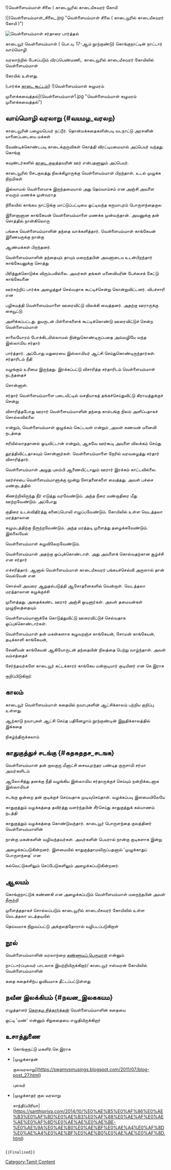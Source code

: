![வெள்ளையம்மாள் சிலை ( காடையூரில் காடையீசுவரர் கோயி
)](வெள்ளையம்மாள்_சிலை_.jpg "வெள்ளையம்மாள் சிலை ( காடையூரில் காடையீசுவரர் கோயி )")
![வெள்ளையம்மாள் சர்தாரை பார்த்தல்](வெள்ளையம்மாள்2.jpg "வெள்ளையம்மாள் சர்தாரை பார்த்தல்")
காடையூர் வெள்ளையம்மாள் ( பொ.யு. 17-ஆம் நூற்றாண்டு) கொங்குநாட்டின் நாட்டார் வாய்மொழி
வரலாற்றில் பேசப்படும் வீரப்பெண்மணி,. காடையூரில் காடையீசுவரர் கோயிலில் வெள்ளையம்மாள்
கோயில் உள்ளது.

(பார்க்க [காடை கூட்டம்i](காடை_கூட்டம் "wikilink")) ![வெள்ளையம்மாள் கழுமரம்
முளைக்கவைத்தல்](வெள்ளையம்மாள்1.jpg "வெள்ளையம்மாள் கழுமரம் முளைக்கவைத்தல்")

## வாய்மொழி வரலாறு {#வயமழ_வரலற}

காடையூரின் பழையபெயர் நட்டூர். தொன்மக்கதைகளின்படி வடநாட்டு அரசனின் யானைப்படையை மக்கள்
வேண்டிக்கொண்டபடி காடைக்குருவிகள் கொத்தி விரட்டியமையால் அப்பெயர் வந்தது. கொங்கு
கவுண்டர்களில் [காடை குலத](காடை_குலம் "wikilink")்தவரின் ஊர் என்பதனாலும் அப்பெயர்.
காடையூரில் சேடகுலத்து நிலக்கிழாருக்கு வெள்ளையம்மாள் பிறந்தாள். உடல் முழுக்க நிறமிகள்
இல்லாமல் வெள்ளையாக இருந்தமையால் அது தெய்வாம்சம் என அஞ்சி அவளை எவரும் மணக்க முன்வராத
நிலையில் காங்கய நாட்டுக்கு மாட்டுப்பட்டியை ஓட்டிவந்த கருமாபுரம் பொருளந்தைகுல
இளைஞனான காங்கேயன் வெள்ளையம்மாளை மணக்க முன்வந்தான். அவனுக்கு தன் சொத்தில் நான்கிலொரு
பங்கை வெள்ளையம்மாளின் தந்தை வாக்களித்தார். வெள்ளையம்மாள் காங்கேயன் இணையருக்கு நான்கு
ஆண்மக்கள் பிறந்தனர்.

வெள்ளையம்மாளின் தந்தையும் தாயும் மறைந்தபின் அவளுடைய உடன்பிறந்தார் காங்கேயனுக்கு சொத்து
பிரித்துக்கொடுக்க விரும்பவில்லை. அவர்கள் தங்கள் மனைவியரின் பேச்சைக் கேட்டு காங்கேயனை
ஊர்சுற்றிப் பார்க்க அழைத்துச் செல்வதாக கூட்டிச்சென்று கொன்றுவிட்டனர். விபச்சாரி என
பழிசுமத்தி வெள்ளையம்மாளை ஊரைவிட்டு விலக்கி வைத்தனர். அதற்கு ஊராருக்கு கையூட்டு
அளிக்கப்பட்டது. துயருடன் பிள்ளைகளைக் கூட்டிக்கொண்டு ஊரைவிட்டுச் சென்ற வெள்ளையம்மாள்
சாலையோரம் போக்கிடமில்லாமல் நின்றுகொண்டிருப்பதை அவ்வழியே வந்த இஸ்லாமிய சர்தார்
பார்த்தார். அப்போது மதுரையை இஸ்லாமியர் ஆட்சி செய்துகொண்டிருந்தார்கள். சர்தாரிடம் நீதி
வழங்கும் உரிமை இருந்தது. இரக்கப்பட்டு விசாரித்த சர்தாரிடம் வெள்ளையம்மாள் நடந்ததைச்
சொன்னாள்.

சர்தார் வெள்ளையம்மாளை படைவீட்டில் வசதியாகத் தங்கச்செய்துவிட்டு கிராமத்துக்குச் சென்று
விசாரித்தபோது ஊரார் வெள்ளையம்மாளின் தந்தை கால்பங்கு நிலம் அளிப்பதாகச் சொல்லவில்லை
என்றும், வெள்ளையம்மாள் ஒழுக்கம் கெட்டவள் என்றும் ,அவள் கணவன் மனைவி நடத்தை
சரியில்லாததானல் ஓடிவிட்டான் என்றும், ஆகவே ஊர்கூடி அவளை விலக்கம் செய்து
துரத்திவிட்டதாகவும் சொன்னார்கள். வெள்ளையம்மாளை நேரில் வரவழைத்து சர்தார் விசாரித்தார்.
வெள்ளையம்மாள் அழுது புலம்பி ஆணையிட்டாலும் ஊரார் இரக்கம் காட்டவில்லை.

ஊர்ச்சபை வெள்ளையம்மாளுக்கு மூன்று சோதனைகளை வைத்தது. அவள் பச்சை மண்குடத்தில்
கிணற்றிலிருந்து நீர் எடுத்து வரவேண்டும். அந்த நீரை மண்குதிரை மீது ஊற்றவேண்டும். அப்போது
குதிரை உடல்விதிர்த்து கனைப்பொலி எழுப்பவேண்டும். கோயிலில் உள்ள வெடத்தலா மரத்தாலான
கழுமடத்திற்கு நீரூற்றவேண்டும். அந்த மரத்தடி முளைத்து தழைக்கவேண்டும். இல்லையேல்
வெள்ளையம்மாள் கழுவிலேறவேண்டும்.

வெள்ளையம்மாள் அதற்கு ஒப்புக்கொண்டாள். அது அவளைக் கொல்வதற்கான சூழ்ச்சி என சர்தார்
எச்சரித்தார். ஆனால் வெள்ளையம்மாள் காடையீசுவரர் பங்கயச்செல்வி அருளால் தான் வெல்வேன் என
சொல்லி அவரை ஆறுதல்படுத்தி ஆசோதனைகளில் வென்றாள். வெடத்தலா மரத்தாலான கழுக்குச்சி
முளைத்தது. அதைக்கண்ட ஊரார் அஞ்சி ஓடினார்கள். அவள் தமையன்கள் முழுநிலத்தையும்
வெள்ளையம்மாளுக்கே கொடுத்துவிட்டு ஊரைவிட்டுச் செல்வதாக ஒப்புக்கொண்டார்கள்.

வெள்ளையம்மாள் தன் மகன்களாக கழுவறஞ்ச காங்கேயன், சோமன் காங்கேயன், தடிக்காளி காங்கேயன்,
சேணியன் காங்கேயன் ஆகியோருடன் தந்தையின் நிலத்தை பெற்று வாழ்ந்தாள். அவள் வம்சத்தைச்
சேர்ந்தவர்களே காடையூர் கட்டக்காரர் காங்கேய மன்றாடியார் குடியினர் என செ.இராசு
குறிப்பிடுகிறார்.

## காலம்

காடையூர் வெள்ளையம்மாள் கதையில் நவாபுகளின் ஆட்சிக்காலம் பற்றிய குறிப்பு உள்ளது.
ஆற்காடு நவாபுகள் ஆட்சி செய்த பதினேழாம் நூற்றாண்டின் இறுதிக்காலத்தில் இக்கதை
நிகழ்ந்திருக்கலாம்

## காதுகுத்துச் சடங்கு {#கதகததச_சடஙக}

வெள்ளையம்மாள் தன் குலகுரு மீனாட்சி சைவபுரந்தர பண்டித குருசாமி சர்மா அவர்களிடம்
ஆலோசித்து தனக்கு நீதி வழங்கிய இஸ்லாமிய சர்தாருக்குச் செய்யும் நன்றிக்கடனாக இஸ்லாமியச்
சடங்கு ஒன்றை தன் குடிக்குச் செய்வதாக முடிவுசெய்தாள். வழக்கப்படி இளமையிலேயே
காதுகுத்தும் வழக்கத்தை தவிர்த்து வளர்ந்தபின் சீர்செய்து காதுகுத்துக் கல்யாணம் நடத்தி
காதுகுத்தும் வழக்கத்தை கொண்டுவந்தார். காடையூர் பொருளந்தை குலத்தினர் வெள்ளையம்மாளின்
நான்கு மகன்களின் வழிவந்தவர்கள். அவர்களின் பெயரால் நான்கு குடிகளாக இன்று
அழைக்கப்படுகின்றனர். இளமையில் காதுகுத்தாமலிருப்பதனால் 'முழுக்காதுப் பொருளந்தை' என
கல்வெட்டுகளிலும் செப்பேடுகளிலும் அழைக்கப்படுகின்றனர்.

## ஆலயம்

கொங்குநாட்டுக் கண்ணகி என அழைக்கப்படும் வெள்ளையம்மாள் மறைந்தபின் அவள் நீரூற்றி
முளைத்ததாகச் சொல்லப்படும் காடையூரில் காடையீசுவரர் கோயிலில் உள்ள வெடத்தலா மடத்தடியில்
தெய்வமாக நிறுவப்பட்டு அக்குலத்தோரால் வழிபடப்படுகிறாள்

## நூல்

வெள்ளையம்மாளின் வரலாற்றை [கண்ணாடிப் பெருமாள்](கண்ணாடிப்_பெருமாள் "wikilink") என்னும்
நாட்டார்ப்புலவர் பாடலாக இயற்றியிருக்கிறார்/ காடையூர் ஈஸ்வரன் கோயிலில் வெள்ளையம்மாளின்
கதை சுதைச்சிற்ப ஓவியமாக தீட்டப்பட்டுள்ளது

## நவீன இலக்கியம் {#நவன_இலககயம}

எழுத்தாளர் [கௌதம சித்தார்த்தன்](கௌதம_சித்தார்த்தன் "wikilink") வெள்ளையம்மாளின் கதையை
ஒட்டி \'மண்\' என்னும் சிறுகதையை எழுதியிருக்கிறார்

## உசாத்துணை

-   கொங்குநட்டு மகளிர்.செ.இராசு
-   [முழுக்காதன்
    குலவரலாறு](https://swamysmusings.blogspot.com/2011/07/blog-post_27.html)
    புலவர்
-   [முழுக்காதர் குல வரலாறு
    சாந்திப்பிரியா](https://santhipriya.com/2014/10/%E0%AE%B5%E0%AF%86%E0%AE%B3%E0%AF%8D%E0%AE%B3%E0%AF%88%E0%AE%AF%E0%AE%AE%E0%AF%8D%E0%AE%AE%E0%AE%BE-%E0%AE%9A%E0%AE%B0%E0%AE%BF%E0%AE%A4%E0%AF%8D%E0%AE%A4%E0%AE%BF%E0%AE%B0%E0%AE%AE%E0%AF%8D.html)

```{=mediawiki}
{{Finalised}}
```
[Category:Tamil Content](Category:Tamil_Content "wikilink")
